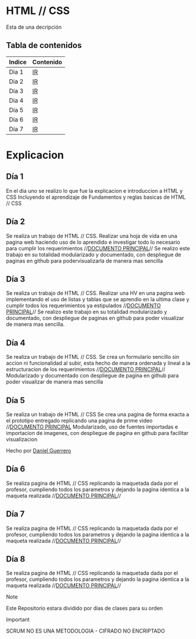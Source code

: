 # HTML // CSS
Esta de una decripción

## Tabla de contenidos
| Indice | Contenido  |
|--|--|
| Dia 1 | [IR](./Dia1/) |
| Dia 2 | [IR](./Dia2/) |
| Día 3 | [IR](./Dia3/) |
| Día 4 | [IR](./Dia4/) |
| Día 5 | [IR](./Dia5/) |
| Día 6 | [IR](./Dia6/) |
| Día 7 | [IR](./Dia7/) |


# Explicacion
## Día 1
En el dia uno se realizo lo que fue la explicacion e introduccion a HTML y CSS
Incluyendo el aprendizaje de Fundamentos y reglas basicas de HTML // CSS

## Día 2
Se realiza un trabajo de HTML // CSS.
Realizar una hoja de vida en una pagina web haciendo uso de lo aprendido e investigar todo lo necesario para cumplir los requerimientos
//[DOCUMENTO PRINCIPAL](./Dia2/index.html)//
Se realizo este trabajo en su totalidad modularizado y documentado, con despliegue de paginas en github para podervisualizarla de manera mas sencilla

## Día 3
Se realiza un trabajo de HTML // CSS.
Realizar una HV en una pagina web implementando el uso de listas y tablas
que se aprendio en la ultima clase y cumplir todos los requerimientos ya estipulados //[DOCUMENTO PRINCIPAL](./Dia3/index.html)//
Se realizo este trabajo en su totalidad modularizado y documentado, con despliegue de paginas en github para poder visualizar de manera mas sencilla.

## Día 4
Se realiza un trabajo de HTML // CSS.
Se crea un formulario sencillo sin accion ni funcionalidad al subir, esta hecho de manera ordenada y lineal a la estructuracion de los requerimientos
//[DOCUMENTO PRINCIPAL](./Dia4/index.html)//
Modularizado y documentado con despliegue de pagina en github para poder visualizar de manera mas sencilla

## Día 5
Se realiza un trabajo de HTML // CSS
Se crea una pagina de forma exacta a el prototipo entregado replicando una pagina de prime video
//[DOCUMENTO PRINCIPAL](./Dia5/index.html)
Modularizado, uso de fuentes importadas e importacion de imagenes, con despliegue de pagina en github para facilitar visualizacion

Hecho por [Daniel Guerrero](https://github.com/Danny200523)

## Día 6
Se realiza pagina de HTML // CSS
replicando la maquetada dada por el profesor,
cumpliendo todos los parametros y dejando la pagina identica a la maqueta realizada
//[DOCUMENTO PRINCIPAL](./Dia6/index.html)//

## Día 7
Se realiza pagina de HTML // CSS
replicando la maquetada dada por el profesor,
cumpliendo todos los parametros y dejando la pagina identica a la maqueta realizada
//[DOCUMENTO PRINCIPAL](./Dia7/index.html)//

## Día 8
Se realiza pagina de HTML // CSS
replicando la maquetada dada por el profesor,
cumpliendo todos los parametros y dejando la pagina identica a la maqueta realizada
//[DOCUMENTO PRINCIPAL](./Dia8/index.html)//

> [!NOTE]
>Este Repositorio estara dividido por dias de clases para su orden

> [!IMPORTANT]  
> SCRUM NO ES UNA METODOLOGIA -
> CIFRADO NO ENCRIPTADO
